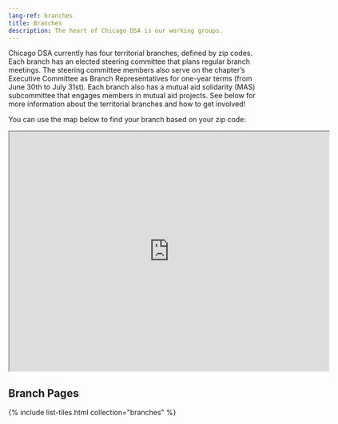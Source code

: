 ```yaml
---
lang-ref: branches
title: Branches
description: The heart of Chicago DSA is our working groups.
---
```


Chicago DSA currently has four territorial branches, defined by zip codes. Each branch has an elected steering committee that plans regular branch meetings. The steering committee members also serve on the chapter’s Executive Committee as Branch Representatives for one-year terms (from June 30th to July 31st). Each branch also has a mutual aid solidarity (MAS) subcommittee that engages members in mutual aid projects. See below for more information about the territorial branches and how to get involved!

You can use the map below to find your branch based on your zip code:
<iframe src="https://www.google.com/maps/d/embed?mid=1K_oj_p3dVTxHI_t5HaF4Mx1heju03cLa&ll=41.817613978000594%2C-87.65426678372957&z=9" width="640" height="480"></iframe>


## Branch Pages

{% include list-tiles.html collection="branches" %}
